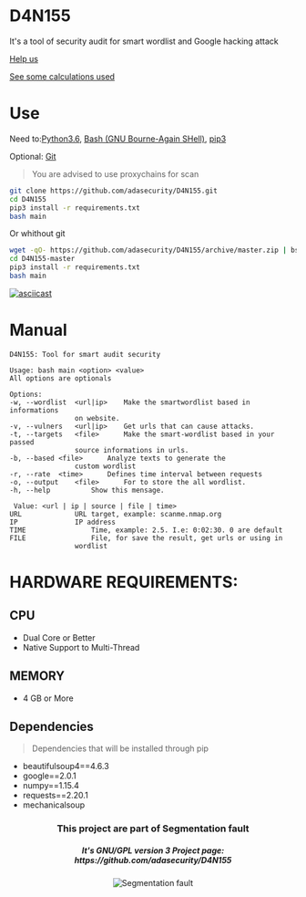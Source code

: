 # D4N155
It's a tool of security audit for smart wordlist and Google hacking attack

[Help us](CONTRIBUTING.md)

[See some calculations used](https://adasecurity.github.io/D4N155/theories/#operation-of-d4n155)

# Use
Need to:[Python3.6](https://realpython.com/installing-python/),
[Bash (GNU Bourne-Again SHell)](https://www.gnu.org/software/bash/#download), [pip3](https://pip.pypa.io/en/stable/installing/)

Optional: [Git](https://git-scm.com/book/en/v2/Getting-Started-Installing-Git)


> You are advised to use proxychains for scan

```bash
git clone https://github.com/adasecurity/D4N155.git
cd D4N155
pip3 install -r requirements.txt
bash main
```
Or whithout git

```bash
wget -qO- https://github.com/adasecurity/D4N155/archive/master.zip | bsdtar -xf-
cd D4N155-master
pip3 install -r requirements.txt
bash main
```

[![asciicast](https://asciinema.org/a/222527.svg)](https://asciinema.org/a/222527)

# Manual
    D4N155: Tool for smart audit security

    Usage: bash main <option> <value>
    All options are optionals

    Options:
	-w, --wordlist	<url|ip>	Make the smartwordlist based in informations
					on website.
	-v, --vulners	<url|ip>	Get urls that can cause attacks.
	-t, --targets	<file>  	Make the smart-wordlist based in your passed
					source informations in urls.
	-b, --based	<file>		Analyze texts to generate the
					custom wordlist
	-r, --rate	<time>		Defines time interval between requests
	-o, --output	<file>		For to store the all wordlist.
	-h, --help			Show this mensage.

     Value: <url | ip | source | file | time>
	URL				URL target, example: scanme.nmap.org
	IP				IP address
	TIME				Time, example: 2.5. I.e: 0:02:30. 0 are default
	FILE				File, for save the result, get urls or using in
					wordlist


# HARDWARE REQUIREMENTS:
## CPU 
* Dual Core or Better
* Native Support to Multi-Thread

## MEMORY
* 4 GB or More

## Dependencies
> Dependencies that will be installed through pip

* beautifulsoup4==4.6.3
* google==2.0.1
* numpy==1.15.4
* requests==2.20.1
* mechanicalsoup
     
<h3 align="center">This project are part of Segmentation fault<br/></h3>
<h5 align="center">It's GNU/GPL version 3 Project page: https://github.com/adasecurity/D4N155</h5>
<p align="center">
		<img src="https://jul10l1r4.github.io/assets/segmentation-fault.png" alt="Segmentation fault">
</p>
